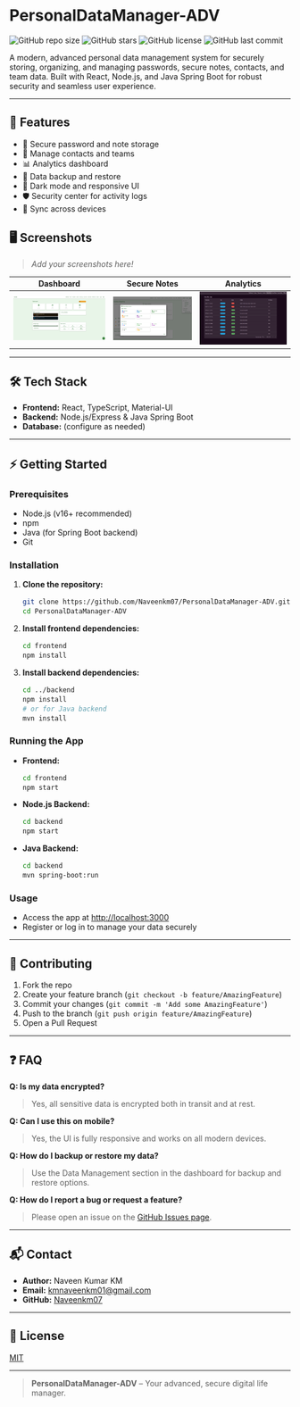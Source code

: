 # PersonalDataManager-ADV

![GitHub repo size](https://img.shields.io/github/repo-size/Naveenkm07/PersonalDataManager-ADV)
![GitHub stars](https://img.shields.io/github/stars/Naveenkm07/PersonalDataManager-ADV?style=social)
![GitHub license](https://img.shields.io/github/license/Naveenkm07/PersonalDataManager-ADV)
![GitHub last commit](https://img.shields.io/github/last-commit/Naveenkm07/PersonalDataManager-ADV)

A modern, advanced personal data management system for securely storing, organizing, and managing passwords, secure notes, contacts, and team data. Built with React, Node.js, and Java Spring Boot for robust security and seamless user experience.

---

## 🚀 Features
- 🔐 Secure password and note storage
- 📝 Manage contacts and teams
- 📊 Analytics dashboard
- 🔄 Data backup and restore
- 🌙 Dark mode and responsive UI
- 🛡️ Security center for activity logs
- 🔗 Sync across devices

## 🖥️ Screenshots

> _Add your screenshots here!_

| Dashboard | Secure Notes | Analytics |
|-----------|-------------|-----------|
| ![Dashboard](screenshort/Screenshot%202025-07-14%20102236.png) | ![Secure Notes](screenshort/Screenshot%202025-07-14%20102318.png) | ![Analytics](screenshort/Screenshot%202025-07-14%20102332.png) |

---

## 🛠️ Tech Stack
- **Frontend:** React, TypeScript, Material-UI
- **Backend:** Node.js/Express & Java Spring Boot
- **Database:** (configure as needed)

---

## ⚡ Getting Started

### Prerequisites
- Node.js (v16+ recommended)
- npm
- Java (for Spring Boot backend)
- Git

### Installation
1. **Clone the repository:**
   ```sh
   git clone https://github.com/Naveenkm07/PersonalDataManager-ADV.git
   cd PersonalDataManager-ADV
   ```
2. **Install frontend dependencies:**
   ```sh
   cd frontend
   npm install
   ```
3. **Install backend dependencies:**
   ```sh
   cd ../backend
   npm install
   # or for Java backend
   mvn install
   ```

### Running the App
- **Frontend:**
  ```sh
  cd frontend
  npm start
  ```
- **Node.js Backend:**
  ```sh
  cd backend
  npm start
  ```
- **Java Backend:**
  ```sh
  cd backend
  mvn spring-boot:run
  ```

### Usage
- Access the app at [http://localhost:3000](http://localhost:3000)
- Register or log in to manage your data securely

---

## 🤝 Contributing
1. Fork the repo
2. Create your feature branch (`git checkout -b feature/AmazingFeature`)
3. Commit your changes (`git commit -m 'Add some AmazingFeature'`)
4. Push to the branch (`git push origin feature/AmazingFeature`)
5. Open a Pull Request

---

## ❓ FAQ

**Q: Is my data encrypted?**
> Yes, all sensitive data is encrypted both in transit and at rest.

**Q: Can I use this on mobile?**
> Yes, the UI is fully responsive and works on all modern devices.

**Q: How do I backup or restore my data?**
> Use the Data Management section in the dashboard for backup and restore options.

**Q: How do I report a bug or request a feature?**
> Please open an issue on the [GitHub Issues page](https://github.com/Naveenkm07/PersonalDataManager-ADV/issues).

---

## 📬 Contact
- **Author:** Naveen Kumar KM
- **Email:** kmnaveenkm01@gmail.com
- **GitHub:** [Naveenkm07](https://github.com/Naveenkm07)

---

## 📄 License
[MIT](LICENSE)

---

> **PersonalDataManager-ADV** – Your advanced, secure digital life manager.
